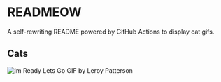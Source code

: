 # READMEOW

A self-rewriting README powered by GitHub Actions to display cat gifs.

## Cats

![Im Ready Lets Go GIF by Leroy Patterson](https://media4.giphy.com/media/CjmvTCZf2U3p09Cn0h/200.gif?cid=9acd02da4orrqry8ncjx0nj1274pb4iu093kf68cp8256oyv&ep=v1_gifs_search&rid=200.gif&ct=g)
